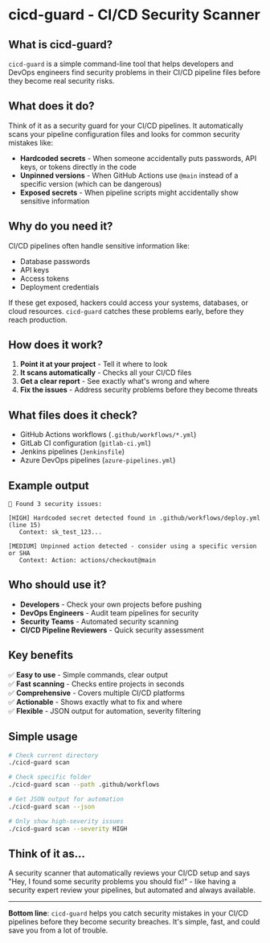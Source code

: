 # cicd-guard - CI/CD Security Scanner

## What is cicd-guard?

`cicd-guard` is a simple command-line tool that helps developers and DevOps engineers find security problems in their CI/CD pipeline files before they become real security risks.

## What does it do?

Think of it as a security guard for your CI/CD pipelines. It automatically scans your pipeline configuration files and looks for common security mistakes like:

- **Hardcoded secrets** - When someone accidentally puts passwords, API keys, or tokens directly in the code
- **Unpinned versions** - When GitHub Actions use `@main` instead of a specific version (which can be dangerous)
- **Exposed secrets** - When pipeline scripts might accidentally show sensitive information

## Why do you need it?

CI/CD pipelines often handle sensitive information like:
- Database passwords
- API keys
- Access tokens
- Deployment credentials

If these get exposed, hackers could access your systems, databases, or cloud resources. `cicd-guard` catches these problems early, before they reach production.

## How does it work?

1. **Point it at your project** - Tell it where to look
2. **It scans automatically** - Checks all your CI/CD files
3. **Get a clear report** - See exactly what's wrong and where
4. **Fix the issues** - Address security problems before they become threats

## What files does it check?

- GitHub Actions workflows (`.github/workflows/*.yml`)
- GitLab CI configuration (`gitlab-ci.yml`)
- Jenkins pipelines (`Jenkinsfile`)
- Azure DevOps pipelines (`azure-pipelines.yml`)

## Example output

```
🚨 Found 3 security issues:

[HIGH] Hardcoded secret detected found in .github/workflows/deploy.yml (line 15)
   Context: sk_test_123...

[MEDIUM] Unpinned action detected - consider using a specific version or SHA
   Context: Action: actions/checkout@main
```

## Who should use it?

- **Developers** - Check your own projects before pushing
- **DevOps Engineers** - Audit team pipelines for security
- **Security Teams** - Automated security scanning
- **CI/CD Pipeline Reviewers** - Quick security assessment

## Key benefits

✅ **Easy to use** - Simple commands, clear output  
✅ **Fast scanning** - Checks entire projects in seconds  
✅ **Comprehensive** - Covers multiple CI/CD platforms  
✅ **Actionable** - Shows exactly what to fix and where  
✅ **Flexible** - JSON output for automation, severity filtering  

## Simple usage

```bash
# Check current directory
./cicd-guard scan

# Check specific folder
./cicd-guard scan --path .github/workflows

# Get JSON output for automation
./cicd-guard scan --json

# Only show high-severity issues
./cicd-guard scan --severity HIGH
```

## Think of it as...

A security scanner that automatically reviews your CI/CD setup and says "Hey, I found some security problems you should fix!" - like having a security expert review your pipelines, but automated and always available.

---

**Bottom line**: `cicd-guard` helps you catch security mistakes in your CI/CD pipelines before they become security breaches. It's simple, fast, and could save you from a lot of trouble.
